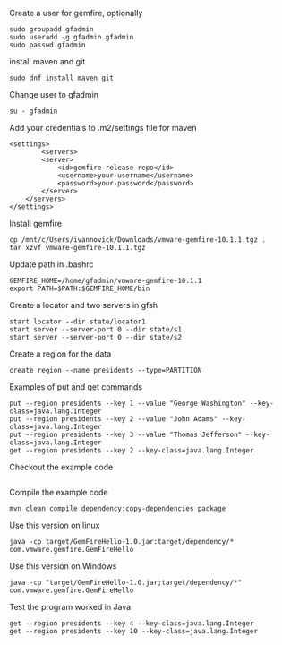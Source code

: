Create a user for gemfire, optionally
```
sudo groupadd gfadmin
sudo useradd -g gfadmin gfadmin
sudo passwd gfadmin
```

install maven and git
```
sudo dnf install maven git
```
Change user to gfadmin
```
su - gfadmin
```

Add your credentials to .m2/settings file for maven
```
<settings>
        <servers>
        <server>
            <id>gemfire-release-repo</id>
            <username>your-username</username>
            <password>your-password</password>
        </server>
    </servers>
</settings>
```

Install gemfire
```
cp /mnt/c/Users/ivannovick/Downloads/vmware-gemfire-10.1.1.tgz .
tar xzvf vmware-gemfire-10.1.1.tgz
```

Update path in .bashrc
```
GEMFIRE_HOME=/home/gfadmin/vmware-gemfire-10.1.1
export PATH=$PATH:$GEMFIRE_HOME/bin
```

Create a locator and two servers in gfsh
```
start locator --dir state/locator1
start server --server-port 0 --dir state/s1
start server --server-port 0 --dir state/s2
```

Create a region for the data
```
create region --name presidents --type=PARTITION
```

Examples of put and get commands
```
put --region presidents --key 1 --value "George Washington" --key-class=java.lang.Integer
put --region presidents --key 2 --value "John Adams" --key-class=java.lang.Integer
put --region presidents --key 3 --value "Thomas Jefferson" --key-class=java.lang.Integer
get --region presidents --key 2 --key-class=java.lang.Integer
```

Checkout the example code
```text

```

Compile the example code
```text
mvn clean compile dependency:copy-dependencies package
```


Use this version on linux
```text
java -cp target/GemFireHello-1.0.jar:target/dependency/*  com.vmware.gemfire.GemFireHello
```

Use this version on Windows
```text
java -cp "target/GemFireHello-1.0.jar;target/dependency/*"  com.vmware.gemfire.GemFireHello
```

Test the program worked in Java
```
get --region presidents --key 4 --key-class=java.lang.Integer
get --region presidents --key 10 --key-class=java.lang.Integer
```
